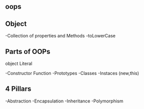 ## oops
## Object
-Collection of properties and Methods
-toLowerCase

## Parts of OOPs
object Literal

-Constructor Function
-Prototypes
-Classes
-Instaces (new,this)

## 4 Pillars 
-Abstraction
-Encapsulation
-Inheritance
-Polymorphism